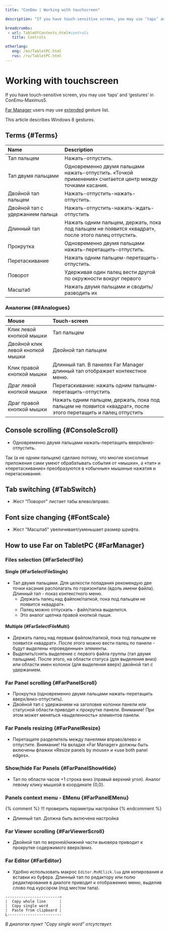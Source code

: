 ```yaml
---
title: "ConEmu | Working with touchscreen"

description: "If you have touch-sensitive screen, you may use ‘taps’ and ‘gestures’ in ConEmu-Maximus5"

breadcrumbs:
 - url: TableOfContents.html#controls
   title: Controls

otherlang:
   eng: /en/TabletPC.html
   rus: /ru/TabletPC.html
---
```


# Working with touchscreen

If you have touch-sensitive screen, you may use ‘taps’ and ‘gestures’ in ConEmu-Maximus5.

[Far Manager](FarManager.html) users may use [extended](#FarManager) gesture list.

This article describes Windows 8 gestures.


## Terms  {#Terms}

| Name | Description |
|:---|:---|
| Тап пальцем | Нажать-отпустить. |
| Тап двумя пальцами | Одновременно двумя пальцами нажать-отпустить. «Точкой применения» считается центр между точками касания. |
| Двойной тап пальцем | Нажать-отпустить-нажать-отпустить. |
| Двойной тап с удержанием пальца | Нажать-отпустить-нажать-ждать-отпустить |
| Длинный тап | Нажать одним пальцем, держать, пока под пальцем не появится «квадрат», после этого палец отпустить. |
| Прокрутка | Одновременно двумя пальцами нажать-перетащить-отпустить. |
| Перетаскивание | Нажать одним пальцем-перетащить-отпустить. |
| Поворот | Удерживая один палец вести другой по окружности вокруг первого |
| Масштаб | Нажать двумя пальцами и сводить/разводить их |


### Аналогии   {##Analogues}

| Mouse | Touch-screen |
|:---|:---|
| Клик левой кнопкой мышки | Тап пальцем |
| Двойной клик левой кнопкой мышки | Двойной тап пальцем |
| Клик правой кнопкой мышки | Длинный тап. В панелях Far Manager длинный тап отображает контекстное меню. |
| Драг левой кнопкой мышки | Перетаскивание: нажать одним пальцем-перетащить-отпустить |
| Драг правой кнопкой мышки | Нажать одним пальцем, держать, пока под пальцем не появится «квадрат», после этого перетащить и палец отпустить |



## Console scrolling  {#ConsoleScroll}

* Одновременно двумя пальцами нажать-перетащить вверх/вниз-отпустить.

Так (а не одним пальцем) сделано потому, что многие консолные приложения
сами умеют обрабатывать события от «мышки», а «тап» и «перетаскивание»
преобразуются в «обычные» мышиные нажатия и перетаскивания.


## Tab switching  {#TabSwitch}

* Жест "Поворот" листает табы влево/вправо.


## Font size changing  {#FontScale}

* Жест "Масштаб" увеличивает/уменьшает размер шрифта.



## How to use Far on TabletPC  {#FarManager}

### Files selection   {#FarSelectFile}

#### Single  {#FarSelectFileSingle}

* Тап двумя пальцами. Для целкости попадания рекомендую две точки касания располагать по горизонтали (вдоль имени файла). Длинный тап - показ контекстного меню.
  * Держать палец над файлом/папкой, пока под пальцем не появится «квадрат». 
  * Палец можно отпускать - файл/папка выделится. 
  * Это аналог щелчка правой кнопкой пыши. 


#### Multiple  {#FarSelectFileMulti}

* Держать палец над первым файлом/папкой, пока под пальцем не появится «квадрат». После этого можно вести палец по панели - будут выделены «проведенные» элементы.
* Выделить/снять выделение с первого файла группы (тап двумя пальцами). После этого, на области статуса (для выделения вниз) или области имен колонок (для выделения вверх) двойной тап с удержанием.


### Far Panel scrolling   {#FarPanelScroll}

* Прокрутка (одновременно двумя пальцами нажать-перетащить вверх/вниз-отпустить).
* Двойной тап с удержанием на заголовке колонки панели или статусной области приводит к прокрутке панели. Внимание! При этом может меняться «выделенность» элементов панели.


### Far Panels resizing   {#FarPanelResize}

* Перетащите разделитель между панелями вправо/влево и отпустите. Внимание! На вкладке «Far Manager» должны быть включены флажки «Resize panels by mouse» и «use both panel edges».


### Show/hide Far Panels   {#FarPanelShowHide}

* Тап по области часов +1 строка вниз (правый верхний угол). Аналог левому клику мышкой в координате {0,0}.


### Panels context menu - EMenu   {#FarPanelEMenu}

{% comment %}
!!! проверить параметры настройки
{% endcomment %}

* Длинный тап. Должна быть включена настройка


### Far Viewer scrolling   {#FarViewerScroll}

* Двойной тап по верхней/нижней части вьювера приводит к прокрутке содержимого вверх/вниз.


### Far Editor   {#FarEditor}

* Удобно использовать макрос `Editor.MsRClick.lua` для копирования и вставки из буфера.
  Длинный тап по редактору или полю редактирования в диалоге приводит к отображению меню,
  выделив слово под курсором (под местом тапа).

~~~
------------------------¬
¦  Copy whole line      ¦
¦  Copy single word     ¦
¦  Paste from clipboard ¦
L------------------------
~~~

*В диалогах пункт "Copy single word" отсутствует.*
